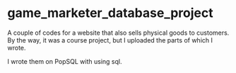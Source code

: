 # game_marketer_database_project
A couple of codes for a website that also sells physical goods to customers. By the way, it was a course project, but I uploaded the parts of which I wrote.

I wrote them on PopSQL with using sql.